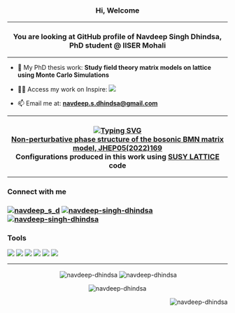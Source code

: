 <h3 align="center">Hi, Welcome</h3>

<hr>

<h3 align="center">You are looking at GitHub profile of Navdeep Singh Dhindsa, PhD student @ IISER Mohali</h3>

<hr>

- 🔭 My PhD thesis work: **Study field theory matrix models on lattice using Monte Carlo Simulations**

- 🧑‍💼 Access my work on Inspire: <a href="https://inspirehep.net/authors/1834593" ><img src="https://img.shields.io/badge/iNSPIRE-Navdeep Singh Dhindsa-blueviolet"   /></a>

- 📫 Email me at: **navdeep.s.dhindsa@gmail.com**

<hr>

<h3 align="center">

[![Typing SVG](https://readme-typing-svg.herokuapp.com/?lines=Check+our+recent+work;Check+our+recent+work)](https://git.io/typing-svg)<br>
<a href="https://link.springer.com/article/10.1007/JHEP05(2022)169" />Non-perturbative phase structure of the bosonic BMN matrix model, JHEP05(2022)169 </a> <br>
Configurations produced in this work using <a href="https://github.com/daschaich/susy" />SUSY LATTICE </a> code 
</h3>

<hr>

<h3 align="left">Connect with me</h3>

<h3 align="left"> <a href="https://twitter.com/navdeep_s_d" target="blank"><img src="https://img.shields.io/badge/Twitter-Follow-9cf" alt="navdeep_s_d" /></a>  <a href="https://www.linkedin.com/in/navdeep-singh-dhindsa" target="blank"><img src="https://img.shields.io/badge/LinkedIn-Connect-blue" alt="navdeep-singh-dhindsa"  /></a>  <a href="https://www.researchgate.net/profile/Navdeep-Dhindsa" target="blank"><img src="https://img.shields.io/badge/ResearchGate-Follow-success" alt="navdeep-singh-dhindsa"  /></a>  </h3>

<h3 align="left">Tools</h3>
<p align="left"><a><img src="https://img.shields.io/badge/BASH-lightgray"/></a> <a><img src="https://img.shields.io/badge/C/C++-critical"/></a>  <a><img src="https://img.shields.io/badge/Python-yellow"/></a> <a><img src="https://img.shields.io/badge/LaTex-blue"/></a> <a><img src="https://img.shields.io/badge/Gnuplot-green"/></a> <a><img src="https://img.shields.io/badge/MPI-orange"/></a></p>

<hr>

<p align="center">&nbsp;<img align="center" src="https://github-readme-stats.vercel.app/api?username=navdeep-dhindsa&show_icons=true&theme=dark&title_color=26ebeb&text_color=26ebeb&bg_color=3e0f0f&hide_border=true&locale=en" alt="navdeep-dhindsa" /> <img align="center" src="https://github-readme-streak-stats.herokuapp.com/?user=navdeep-dhindsa&theme=dark" alt="navdeep-dhindsa" /></p>


<p align="center"></p>

<p align="center"><img align="center" src="https://github-readme-stats.vercel.app/api/top-langs?username=navdeep-dhindsa&show_icons=true&theme=dark&title_color=26ebeb&text_color=26ebeb&bg_color=3e0f0f&hide_border=true&locale=en&layout=compact" alt="navdeep-dhindsa" /></p>


<p align="right"> <img src="https://komarev.com/ghpvc/?username=navdeep-dhindsa&label=Eyes&color=c01c28&style=plastic" alt="navdeep-dhindsa" /> </p>
